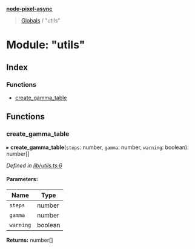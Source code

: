 **[node-pixel-async](../README.md)**

> [Globals](../globals.md) / "utils"

# Module: "utils"

## Index

### Functions

* [create\_gamma\_table](_utils_.md#create_gamma_table)

## Functions

### create\_gamma\_table

▸ **create_gamma_table**(`steps`: number, `gamma`: number, `warning`: boolean): number[]

*Defined in [lib/utils.ts:6](https://github.com/hweeks/node-pixel-async/blob/c6b1f13/lib/utils.ts#L6)*

#### Parameters:

Name | Type |
------ | ------ |
`steps` | number |
`gamma` | number |
`warning` | boolean |

**Returns:** number[]
